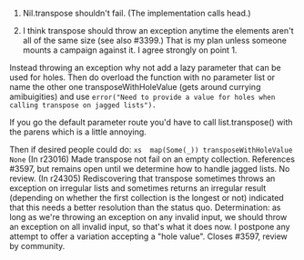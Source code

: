 1) Nil.transpose shouldn't fail.  (The implementation calls head.)

2) I think transpose should throw an exception anytime the elements aren't all of the same size (see also #3399.) That is my plan unless someone mounts a campaign against it.
I agree strongly on point 1.

Instead throwing an exception why not add a lazy parameter that can be used for holes. Then do overload the function with no parameter list or name the other one transposeWithHoleValue (gets around currying amibuigities) and use `error("Need to provide a value for holes when calling transpose on jagged lists").`

If you go the default parameter route you'd have to call list.transpose() with the parens which is a little annoying.

Then if desired people could do: 
`xs  map(Some(_)) transposeWithHoleValue None`
(In r23016) Made transpose not fail on an empty collection.  References #3597,
but remains open until we determine how to handle jagged lists.  No review.
(In r24305) Rediscovering that transpose sometimes throws an exception on irregular
lists and sometimes returns an irregular result (depending on whether the
first collection is the longest or not) indicated that this needs a better
resolution than the status quo.  Determination: as long as we're throwing
an exception on any invalid input, we should throw an exception on all
invalid input, so that's what it does now.  I postpone any attempt to offer
a variation accepting a "hole value".  Closes #3597, review by community.
